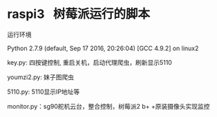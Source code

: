 # raspi3   树莓派运行的脚本

运行环境

Python 2.7.9 (default, Sep 17 2016, 20:26:04)
[GCC 4.9.2] on linux2

key.py: 四按键控制, 重启关机，启动代理爬虫，刷新显示5110

youmzi2.py: 妹子图爬虫

5110.py: 5110显示IP地址等

monitor.py：sg90舵机云台，整合控制，树莓派2 b+ +原装摄像头实现监控
